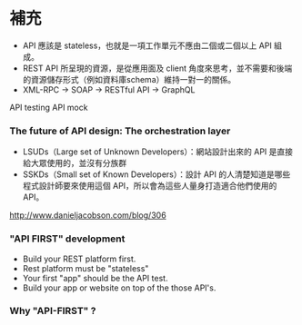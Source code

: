 # 補充

* API 應該是 stateless，也就是一項工作單元不應由二個或二個以上 API 組成。
* REST API 所呈現的資源，是從應用面及 client 角度來思考，並不需要和後端的資源儲存形式（例如資料庫schema）維持一對一的關係。
* XML-RPC -> SOAP -> RESTful API -> GraphQL

API testing
API mock

### The future of API design: The orchestration layer

* LSUDs（Large set of Unknown Developers）：網站設計出來的 API 是直接給大眾使用的，並沒有分族群
* SSKDs（Small set of Known Developers）：設計 API 的人清楚知道是哪些程式設計師要來使用這個 API，所以會為這些人量身打造適合他們使用的 API。

http://www.danieljacobson.com/blog/306


### "API FIRST" development

* Build your REST platform first.
* Rest platform must be "stateless"
* Your first "app" should be the API test.
* Build your app or website on top of the those API's.

### Why "API-FIRST" ?
